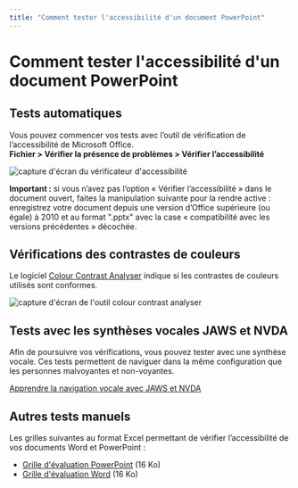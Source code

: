```yaml
---
title: "Comment tester l'accessibilité d'un document PowerPoint"
---
```


# Comment tester l'accessibilité d'un document PowerPoint

## Tests automatiques
Vous pouvez commencer vos tests avec l’outil de vérification de l’accessibilité de Microsoft Office.  
**Fichier > Vérifier la présence de problèmes > Vérifier l’accessibilité**

<img alt="capture d'écran du vérificateur d'accessibilité" src="../../images/word_verification_fr.png" class="img-fluid" />

**Important :** si vous n’avez pas l’option « Vérifier l’accessibilité » dans le document ouvert, faites la manipulation suivante pour la rendre active : enregistrez votre document depuis une version d’Office supérieure (ou égale) à 2010 et au format ".pptx" avec la case « compatibilité avec les versions précédentes » décochée. 

## Vérifications des contrastes de couleurs 
Le logiciel <a lang="en" href="https://developer.paciellogroup.com/resources/contrastanalyser/">Colour Contrast Analyser</a> indique si les contrastes de couleurs utilisés sont conformes. 

<img alt="capture d'écran de l'outil colour contrast analyser" src="../../images/cca.png" class="img-fluid" />  

## Tests avec les synthèses vocales JAWS et NVDA
Afin de poursuivre vos vérifications, vous pouvez tester avec une synthèse vocale.
Ces tests permettent de naviguer dans la même configuration que les personnes malvoyantes et non-voyantes.

[Apprendre la navigation vocale avec JAWS et NVDA](../../../web/outils/navigation-lecteur-ecran)

## Autres tests manuels
Les grilles suivantes au format Excel permettant de vérifier l’accessibilité de vos documents Word et PowerPoint :
- [Grille d'évaluation PowerPoint](../../grille_eval_AXS_PPT_V2.xlsx) (16 Ko)
- [Grille d'évaluation Word](../../grille_eval_AXS_WORD_V1.xlsx) (16 Ko)
